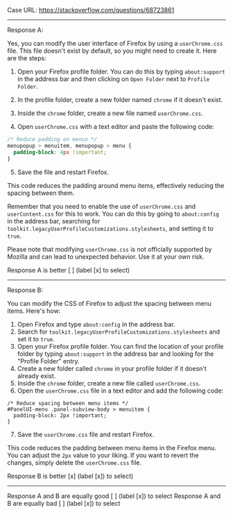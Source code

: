 Case URL: https://stackoverflow.com/questions/68723861

------
Response A:

Yes, you can modify the user interface of Firefox by using a `userChrome.css` file. This file doesn't exist by default, so you might need to create it. Here are the steps:

1. Open your Firefox profile folder. You can do this by typing `about:support` in the address bar and then clicking on `Open Folder` next to `Profile Folder`.

2. In the profile folder, create a new folder named `chrome` if it doesn't exist.

3. Inside the `chrome` folder, create a new file named `userChrome.css`.

4. Open `userChrome.css` with a text editor and paste the following code:

```css
/* Reduce padding on menus */
menupopup > menuitem, menupopup > menu {
  padding-block: 4px !important;
}
```

5. Save the file and restart Firefox.

This code reduces the padding around menu items, effectively reducing the spacing between them.

Remember that you need to enable the use of `userChrome.css` and `userContent.css` for this to work. You can do this by going to `about:config` in the address bar, searching for `toolkit.legacyUserProfileCustomizations.stylesheets`, and setting it to `true`.

Please note that modifying `userChrome.css` is not officially supported by Mozilla and can lead to unexpected behavior. Use it at your own risk.

Response A is better [ ] (label [x] to select)

-------
Response B:

You can modify the CSS of Firefox to adjust the spacing between menu items. Here's how:

1. Open Firefox and type `about:config` in the address bar.
2. Search for `toolkit.legacyUserProfileCustomizations.stylesheets` and set it to `true`.
3. Open your Firefox profile folder. You can find the location of your profile folder by typing `about:support` in the address bar and looking for the "Profile Folder" entry.
4. Create a new folder called `chrome` in your profile folder if it doesn't already exist.
5. Inside the `chrome` folder, create a new file called `userChrome.css`.
6. Open the `userChrome.css` file in a text editor and add the following code:

```
/* Reduce spacing between menu items */
#PanelUI-menu .panel-subview-body > menuitem {
  padding-block: 2px !important;
}
```

7. Save the `userChrome.css` file and restart Firefox.

This code reduces the padding between menu items in the Firefox menu. You can adjust the `2px` value to your liking. If you want to revert the changes, simply delete the `userChrome.css` file.

Response B is better [x] (label [x]) to select)

-------

Response A and B are equally good [ ] (label [x]) to select
Response A and B are equally bad [ ] (label [x]) to select
